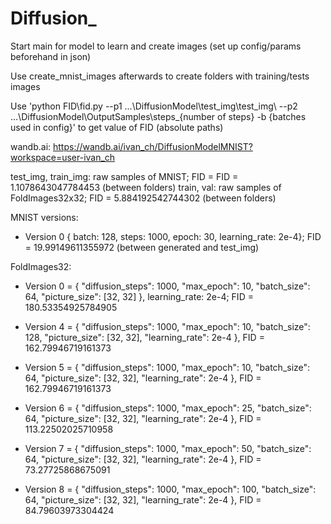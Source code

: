 # Diffusion_

Start main for model to learn and create images (set up config/params beforehand in json)

Use create_mnist_images afterwards to create folders with training/tests images 

Use 'python FID\fid.py --p1  ...\DiffusionModel\test_img\test_img\ --p2 ...\DiffusionModel\OutputSamples\steps_{number of steps} -b {batches used in config}' to get value of FID (absolute paths)

wandb.ai: https://wandb.ai/ivan_ch/DiffusionModelMNIST?workspace=user-ivan_ch

test_img, train_img: raw samples of MNIST; FID = FID =  1.1078643047784453 (between folders) 
train, val: raw samples of FoldImages32x32; FID = 5.884192542744302 (between folders) 

MNIST
versions:
* Version 0 { batch: 128, steps: 1000, epoch: 30, learning_rate: 2e-4}; FID =  19.99149611355972 (between generated and test_img)


FoldImages32:
* Version 0 = {
  "diffusion_steps": 1000,
  "max_epoch": 10,
  "batch_size": 64,
  "picture_size": [32, 32]
},  learning_rate: 2e-4; FID = 180.53354925784905

* Version 4 = {
  "diffusion_steps": 1000,
  "max_epoch": 10,
  "batch_size": 128,
  "picture_size": [32, 32],
  "learning_rate": 2e-4
}, FID = 162.79946719161373

* Version 5 = {
  "diffusion_steps": 1000,
  "max_epoch": 10,
  "batch_size": 64,
  "picture_size": [32, 32],
  "learning_rate": 2e-4
}, FID = 162.79946719161373


* Version 6 = {
  "diffusion_steps": 1000,
  "max_epoch": 25,
  "batch_size": 64,
  "picture_size": [32, 32],
  "learning_rate": 2e-4
}, FID = 113.22502025710958


* Version 7 = {
  "diffusion_steps": 1000,
  "max_epoch": 50,
  "batch_size": 64,
  "picture_size": [32, 32],
  "learning_rate": 2e-4
}, FID = 73.27725868675091


* Version 8 = {
  "diffusion_steps": 1000,
  "max_epoch": 100,
  "batch_size": 64,
  "picture_size": [32, 32],
  "learning_rate": 2e-4
}, FID = 84.79603973304424